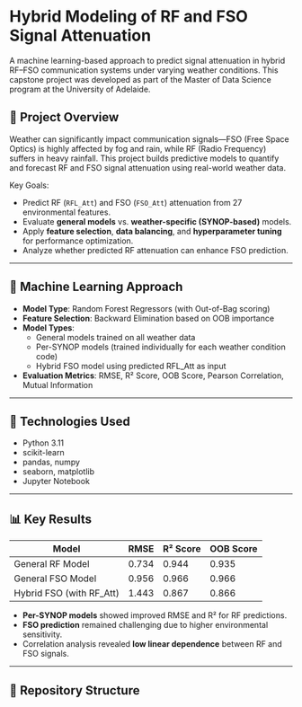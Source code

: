 # Hybrid Modeling of RF and FSO Signal Attenuation

A machine learning-based approach to predict signal attenuation in hybrid RF–FSO communication systems under varying weather conditions. This capstone project was developed as part of the Master of Data Science program at the University of Adelaide.

## 📌 Project Overview

Weather can significantly impact communication signals—FSO (Free Space Optics) is highly affected by fog and rain, while RF (Radio Frequency) suffers in heavy rainfall. This project builds predictive models to quantify and forecast RF and FSO signal attenuation using real-world weather data.

Key Goals:
- Predict RF (`RFL_Att`) and FSO (`FSO_Att`) attenuation from 27 environmental features.
- Evaluate **general models** vs. **weather-specific (SYNOP-based)** models.
- Apply **feature selection**, **data balancing**, and **hyperparameter tuning** for performance optimization.
- Analyze whether predicted RF attenuation can enhance FSO prediction.

---

## 🧠 Machine Learning Approach

- **Model Type**: Random Forest Regressors (with Out-of-Bag scoring)
- **Feature Selection**: Backward Elimination based on OOB importance
- **Model Types**:
  - General models trained on all weather data
  - Per-SYNOP models (trained individually for each weather condition code)
  - Hybrid FSO model using predicted RFL_Att as input
- **Evaluation Metrics**: RMSE, R² Score, OOB Score, Pearson Correlation, Mutual Information

---

## 🔧 Technologies Used

- Python 3.11
- scikit-learn
- pandas, numpy
- seaborn, matplotlib
- Jupyter Notebook

---

## 📊 Key Results

| Model                     | RMSE   | R² Score | OOB Score |
|--------------------------|--------|----------|-----------|
| General RF Model         | 0.734  | 0.944    | 0.935     |
| General FSO Model        | 0.956  | 0.966    | 0.966     |
| Hybrid FSO (with RF_Att) | 1.443  | 0.867    | 0.866     |

- **Per-SYNOP models** showed improved RMSE and R² for RF predictions.
- **FSO prediction** remained challenging due to higher environmental sensitivity.
- Correlation analysis revealed **low linear dependence** between RF and FSO signals.

---

## 📁 Repository Structure

